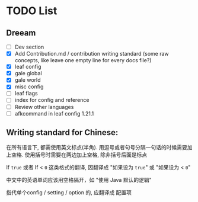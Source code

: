 # TODO List

## Dreeam
- [ ] Dev section
- [X] Add Contribution.md / contribution writing standard (some raw concepts, like leave one empty line for every docs file?)
- [X] leaf config
- [X] gale global
- [X] gale world
- [X] misc config
- [ ] leaf flags
- [ ] index for config and reference
- [ ] Review other languages
- [ ] afkcommand in leaf config 1.21.1

## Writing standard for Chinese:

在所有语言下, 都需使用英文标点(半角). 用逗号或者句号分隔一句话的时候需要加上空格. 使用括号时需要在两边加上空格, 除非括号后面是标点

If `true` 或者 If < `0` 这类格式的翻译, 因翻译成 "如果设为 `true`" 或 "如果设为 < `0`"

中文中的英语单词应该用空格隔开，如 "使用 Java 默认的逻辑"

指代单个config / setting / option 的, 应翻译成 配置项
